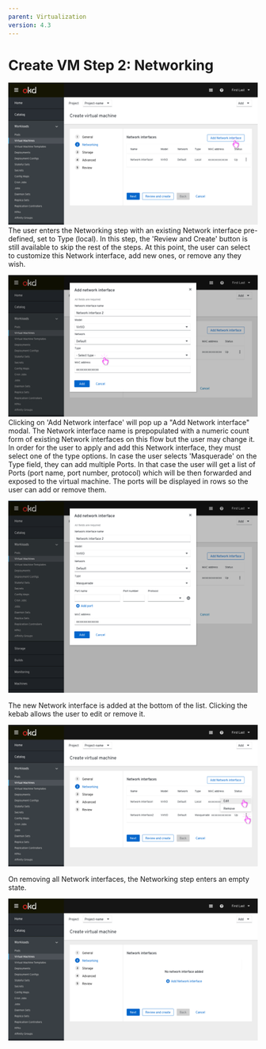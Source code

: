 ```yaml
---
parent: Virtualization
version: 4.3
---
```


# Create VM Step 2: Networking

![Default](img/3-00.png)
The user enters the Networking step with an existing  Network interface pre-defined, set to Type (local). In this step, the 'Review and Create' button is still available to skip the rest of the steps. At this point, the user can select to customize this Network interface, add new ones, or remove any they wish.

![Adding NIC](img/3-01.png)
Clicking on 'Add  Network interface' will pop up a "Add Network interface" modal. The Network interface name is prepopulated with a numeric count form of existing Network interfaces on this flow but the user may change it. In order for the user to apply and add this Network interface, they must select one of the type options.
In case the user selects 'Masquerade' on the Type field, they can add multiple Ports.
In that case the user will get a list of Ports (port name, port number, protocol) which will be then forwarded and exposed to the virtual machine. The ports will be displayed in rows so the user can add or remove them.

![masquerade is selected](img/3-03.png)

The new  Network interface is added at the bottom of the list.
Clicking the kebab allows the user to edit or remove it.

![NIC added to the table](img/3-10.png)

On removing all Network interfaces, the Networking step enters an empty state.

![Empty state](img/3-20.png)
